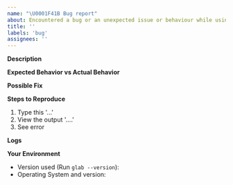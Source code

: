 ```yaml
---
name: "\U0001F41B Bug report"
about: Encountered a bug or an unexpected issue or behaviour while using `glab`? Create a report to help us improve
title: ''
labels: 'bug'
assignees: ''
---
```


**Description**
<!--- Provide a more detailed introduction to the issue itself, and why you consider it to be a bug -->

**Expected Behavior vs Actual Behavior**
<!--- A clear and concise description of what should have happened and what happens instead -->

**Possible Fix**
<!--- Not obligatory, but suggest a fix or reason for the bug -->

**Steps to Reproduce**
<!--- Provide a link to a live example, or an unambiguous set of steps to -->
<!--- reproduce this bug. Include code to reproduce, if relevant -->
1. Type this '...'
2. View the output '....'
3. See error

**Logs**
<!--- Paste the activity log from your command line -->

**Your Environment**
<!--- Include as many relevant details about the environment you experienced the bug in -->
* Version used (Run `glab --version`):
* Operating System and version:
